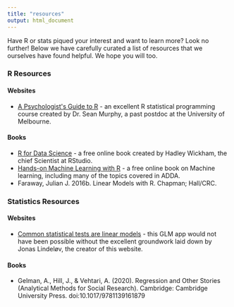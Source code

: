 ```yaml
---
title: "resources"
output: html_document
---
```


Have R or stats piqued your interest and want to learn more? Look no further! Below we have carefully curated a list of resources that we ourselves have found helpful. We hope you will too. 

### R Resources 

#### Websites 
- [A Psychologist's Guide to R](https://github.com/seanchrismurphy/A-Psychologists-Guide-to-R) - an excellent R statistical programming course created by Dr. Sean Murphy, a past postdoc at the University of Melbourne. 

#### Books 
- [R for Data Science](https://r4ds.had.co.nz/) - a free online book created by Hadley Wickham, the chief Scientist at RStudio. 
- [Hands-on Machine Learning with R](https://bradleyboehmke.github.io/HOML/linear-regression.html) - a free online book on Machine learning, including many of the topics covered in ADDA.
- Faraway, Julian J. 2016b. Linear Models with R. Chapman; Hall/CRC.

### Statistics Resources

#### Websites
- [Common statistical tests are linear models](https://lindeloev.github.io/tests-as-linear/) - this GLM app would not have been possible without the excellent groundwork laid down by Jonas Lindeløv, the creator of this website. 

#### Books  
- Gelman, A., Hill, J., & Vehtari, A. (2020). Regression and Other Stories (Analytical Methods for Social Research). Cambridge: Cambridge University Press. doi:10.1017/9781139161879 


